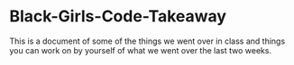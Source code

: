 # Black-Girls-Code-Takeaway
This is a document of some of the things we went over in class and things you can work on by yourself of what we went over the last two weeks.
